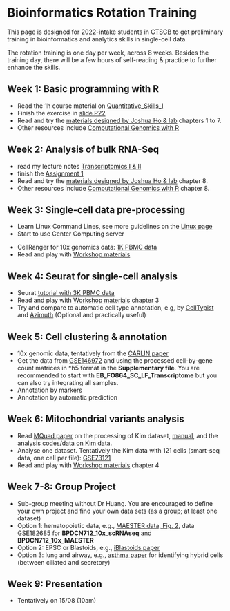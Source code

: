 # Bioinformatics Rotation Training

This page is designed for 2022-intake students in 
[CTSCB](https://www.hkstemcell.hk) to get preliminary training in 
bioinformatics and analytics skills in single-cell data.


The rotation training is one day per week, across 8 weeks. Besides the training 
day, there will be a few hours of self-reading & practice to further enhance the
skills.

## Week 1: Basic programming with R
* Read the 1h course material on 
  [Quantitative_Skills_I](https://github.com/StatBiomed/GenomeScienceCourse/blob/master/quant_skills/Quantitative_Skills_I_YHuang.pdf)
* Finish the exercise in [slide P22](https://github.com/StatBiomed/GenomeScienceCourse/blob/master/quant_skills/Quantitative_Skills_I_YHuang.pdf)
* Read and try the [materials designed by Joshua Ho & lab](https://holab-hku.github.io/R-workshop/) chapters 1 to 7.
* Other resources include [Computational Genomics with R](https://compgenomr.github.io/book/Rintro.html)


## Week 2: Analysis of bulk RNA-Seq
* read my lecture notes 
  [Transcriptomics I & II](https://github.com/StatBiomed/GenomeScienceCourse/tree/master/transcriptomics)
* finish the [Assignment 1](https://github.com/StatBiomed/GenomeScienceCourse/tree/master/assignments)
* Read and try the [materials designed by Joshua Ho & lab](https://holab-hku.github.io/R-workshop/) chapter 8.
* Other resources include [Computational Genomics with R](https://compgenomr.github.io/book/rnaseqanalysis.html) chapter 8.


## Week 3: Single-cell data pre-processing
* Learn Linux Command Lines, see more guidelines on the [Linux page](Linux_learn.md)
* Start to use Center Computing server
<!-- * Alignment and reads counting: [smart-seq data](https://github.com/huangyh09/brie/tree/master/examples/gastrulation) -->
* CellRanger for 10x genomics data: [1K PBMC data](https://www.10xgenomics.com/resources/datasets/1-k-pbm-cs-from-a-healthy-donor-v-3-chemistry-3-standard-3-0-0)
* Read and play with [Workshop materials](https://holab-hku.github.io/Fundamental-scRNA/)


## Week 4: Seurat for single-cell analysis
* Seurat [tutorial with 3K PBMC data](https://satijalab.org/seurat/articles/pbmc3k_tutorial.html)
* Read and play with [Workshop materials](https://holab-hku.github.io/Fundamental-scRNA/) chapter 3
* Try and compare to automatic cell type annotation, e.g, by [CellTypist](https://www.celltypist.org/) and [Azimuth](https://azimuth.hubmapconsortium.org/) (Optional and practically useful)


## Week 5: Cell clustering & annotation
* 10x genomic data, tentatively from the [CARLIN paper](https://www.cell.com/cell/fulltext/S0092-8674(20)30554-7)
* Get the data from [GSE146972](https://www.ncbi.nlm.nih.gov/geo/query/acc.cgi?acc=GSE146972) and using the processed cell-by-gene count matrices in *h5 format in the **Supplementary file**. You are recommended to start with **EB_FO864_SC_LF_Transcriptome** but you can also try integrating all samples.
* Annotation by markers
* Annotation by automatic prediction


## Week 6: Mitochondrial variants analysis
* Read [MQuad paper](https://www.nature.com/articles/s41467-022-28845-0) 
  on the processing of Kim dataset, 
  [manual](https://github.com/single-cell-genetics/MQuad),
  and the [analysis codes/data on Kim data](https://github.com/aaronkwc/MQuad_paper_reproduced_results/tree/main/kim). 
* Analyse one dataset. Tentatively the Kim data with 121 cells (smart-seq data, one cell per file): 
  [GSE73121](https://www.ncbi.nlm.nih.gov/geo/query/acc.cgi?acc=GSE73121)
* Read and play with [Workshop materials](https://statbiomed.github.io/SingleCell-Workshop-2021/SNV-analysis.html) chapter 4


## Week 7-8: Group Project
* Sub-group meeting without Dr Huang.
  You are encouraged to define your own project and find your own data sets (as a group; at least one dataset)
* Option 1: hematopoietic data, e.g., [MAESTER data, Fig. 2](https://www.nature.com/articles/s41587-022-01210-8#Fig2), 
  data [GSE182685](https://www.ncbi.nlm.nih.gov/geo/query/acc.cgi?acc=GSE182685) for **BPDCN712_10x_scRNAseq** and **BPDCN712_10x_MAESTER**
* Option 2: EPSC or Blastoids, e.g.,
  [iBlastoids paper](https://www.nature.com/articles/s41586-021-03372-y)
* Option 3: lung and airway, e.g., 
  [asthma paper](https://www.cell.com/cell-reports/fulltext/S2211-1247(20)30853-6)
  for identifying hybrid cells (between ciliated and secretory)

## Week 9: Presentation
* Tentatively on 15/08 (10am)